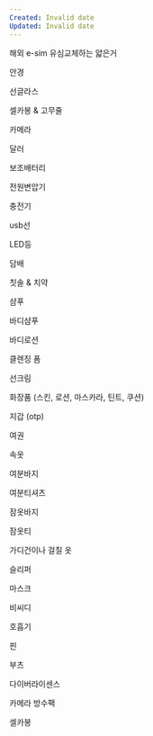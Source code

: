 ```yaml
---
Created: Invalid date
Updated: Invalid date
---
```

해외 e-sim 유심교체하는 얇은거

안경

선글라스

셀카봉 & 고무줄

카메라

달러

보조배터리

전원변압기

충전기

usb선

LED등

담배

칫솔 & 치약

샴푸

바디샴푸

바디로션

클렌징 폼

선크림

화장품 (스킨, 로션, 마스카라, 틴트, 쿠션)

지갑 (otp)

여권

속옷

여분바지

여분티셔츠

잠옷바지

잠옷티

가디건이나 걸칠 옷

슬리퍼

마스크

비씨디

호흡기

핀

부츠

다이버라이센스

카메라 방수팩

셀카봉